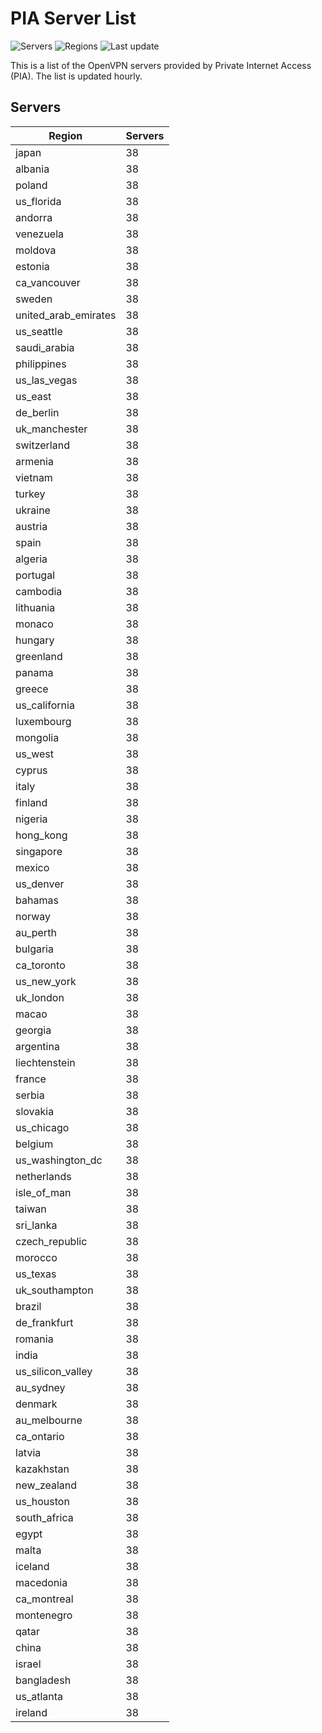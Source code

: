 # PIA Server List

![Servers](https://img.shields.io/badge/servers-3,686-blue) ![Regions](https://img.shields.io/badge/regions-97-blue) ![Last update](https://img.shields.io/badge/last_updated-Sat_Apr_27_18:00:32_GMT_2024-blue)

This is a list of the OpenVPN servers provided by Private Internet Access (PIA). The list is updated hourly.

## Servers
| Region               | Servers |
|----------------------|---------|
| japan | 38 |
| albania | 38 |
| poland | 38 |
| us_florida | 38 |
| andorra | 38 |
| venezuela | 38 |
| moldova | 38 |
| estonia | 38 |
| ca_vancouver | 38 |
| sweden | 38 |
| united_arab_emirates | 38 |
| us_seattle | 38 |
| saudi_arabia | 38 |
| philippines | 38 |
| us_las_vegas | 38 |
| us_east | 38 |
| de_berlin | 38 |
| uk_manchester | 38 |
| switzerland | 38 |
| armenia | 38 |
| vietnam | 38 |
| turkey | 38 |
| ukraine | 38 |
| austria | 38 |
| spain | 38 |
| algeria | 38 |
| portugal | 38 |
| cambodia | 38 |
| lithuania | 38 |
| monaco | 38 |
| hungary | 38 |
| greenland | 38 |
| panama | 38 |
| greece | 38 |
| us_california | 38 |
| luxembourg | 38 |
| mongolia | 38 |
| us_west | 38 |
| cyprus | 38 |
| italy | 38 |
| finland | 38 |
| nigeria | 38 |
| hong_kong | 38 |
| singapore | 38 |
| mexico | 38 |
| us_denver | 38 |
| bahamas | 38 |
| norway | 38 |
| au_perth | 38 |
| bulgaria | 38 |
| ca_toronto | 38 |
| us_new_york | 38 |
| uk_london | 38 |
| macao | 38 |
| georgia | 38 |
| argentina | 38 |
| liechtenstein | 38 |
| france | 38 |
| serbia | 38 |
| slovakia | 38 |
| us_chicago | 38 |
| belgium | 38 |
| us_washington_dc | 38 |
| netherlands | 38 |
| isle_of_man | 38 |
| taiwan | 38 |
| sri_lanka | 38 |
| czech_republic | 38 |
| morocco | 38 |
| us_texas | 38 |
| uk_southampton | 38 |
| brazil | 38 |
| de_frankfurt | 38 |
| romania | 38 |
| india | 38 |
| us_silicon_valley | 38 |
| au_sydney | 38 |
| denmark | 38 |
| au_melbourne | 38 |
| ca_ontario | 38 |
| latvia | 38 |
| kazakhstan | 38 |
| new_zealand | 38 |
| us_houston | 38 |
| south_africa | 38 |
| egypt | 38 |
| malta | 38 |
| iceland | 38 |
| macedonia | 38 |
| ca_montreal | 38 |
| montenegro | 38 |
| qatar | 38 |
| china | 38 |
| israel | 38 |
| bangladesh | 38 |
| us_atlanta | 38 |
| ireland | 38 |